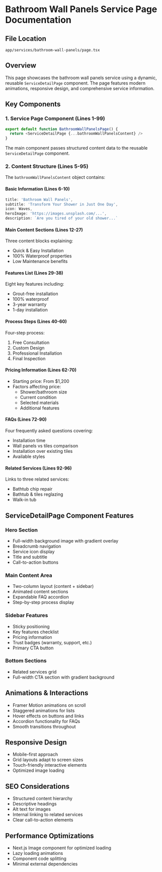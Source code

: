 # Bathroom Wall Panels Service Page Documentation

## File Location
`app/services/bathroom-wall-panels/page.tsx`

## Overview
This page showcases the bathroom wall panels service using a dynamic, reusable `ServiceDetailPage` component. The page features modern animations, responsive design, and comprehensive service information.

## Key Components

### 1. Service Page Component (Lines 1-99)
```typescript
export default function BathroomWallPanelsPage() {
  return <ServiceDetailPage {...bathroomWallPanelsContent} />
}
```
The main component passes structured content data to the reusable `ServiceDetailPage` component.

### 2. Content Structure (Lines 5-95)
The `bathroomWallPanelsContent` object contains:

#### Basic Information (Lines 6-10)
```typescript
title: 'Bathroom Wall Panels',
subtitle: 'Transform Your Shower in Just One Day',
icon: Waves,
heroImage: 'https://images.unsplash.com/...',
description: `Are you tired of your old shower...`
```

#### Main Content Sections (Lines 12-27)
Three content blocks explaining:
- Quick & Easy Installation
- 100% Waterproof properties
- Low Maintenance benefits

#### Features List (Lines 29-38)
Eight key features including:
- Grout-free installation
- 100% waterproof
- 3-year warranty
- 1-day installation

#### Process Steps (Lines 40-60)
Four-step process:
1. Free Consultation
2. Custom Design
3. Professional Installation
4. Final Inspection

#### Pricing Information (Lines 62-70)
- Starting price: From $1,200
- Factors affecting price:
  - Shower/bathroom size
  - Current condition
  - Selected materials
  - Additional features

#### FAQs (Lines 72-90)
Four frequently asked questions covering:
- Installation time
- Wall panels vs tiles comparison
- Installation over existing tiles
- Available styles

#### Related Services (Lines 92-96)
Links to three related services:
- Bathtub chip repair
- Bathtub & tiles reglazing
- Walk-in tub

## ServiceDetailPage Component Features

### Hero Section
- Full-width background image with gradient overlay
- Breadcrumb navigation
- Service icon display
- Title and subtitle
- Call-to-action buttons

### Main Content Area
- Two-column layout (content + sidebar)
- Animated content sections
- Expandable FAQ accordion
- Step-by-step process display

### Sidebar Features
- Sticky positioning
- Key features checklist
- Pricing information
- Trust badges (warranty, support, etc.)
- Primary CTA button

### Bottom Sections
- Related services grid
- Full-width CTA section with gradient background

## Animations & Interactions
- Framer Motion animations on scroll
- Staggered animations for lists
- Hover effects on buttons and links
- Accordion functionality for FAQs
- Smooth transitions throughout

## Responsive Design
- Mobile-first approach
- Grid layouts adapt to screen sizes
- Touch-friendly interactive elements
- Optimized image loading

## SEO Considerations
- Structured content hierarchy
- Descriptive headings
- Alt text for images
- Internal linking to related services
- Clear call-to-action elements

## Performance Optimizations
- Next.js Image component for optimized loading
- Lazy loading animations
- Component code splitting
- Minimal external dependencies 